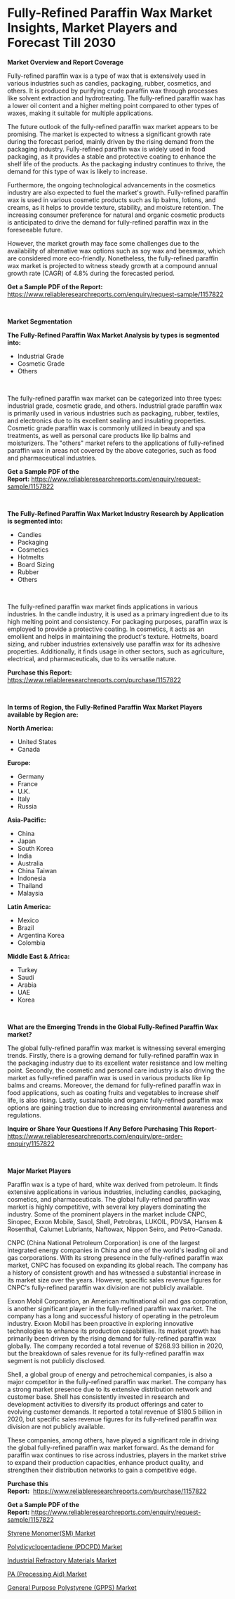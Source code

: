 <p><h1>Fully-Refined Paraffin Wax Market Insights, Market Players and Forecast Till 2030</h1></p><p><strong>Market Overview and Report Coverage</strong></p>
<p><p>Fully-refined paraffin wax is a type of wax that is extensively used in various industries such as candles, packaging, rubber, cosmetics, and others. It is produced by purifying crude paraffin wax through processes like solvent extraction and hydrotreating. The fully-refined paraffin wax has a lower oil content and a higher melting point compared to other types of waxes, making it suitable for multiple applications.</p><p>The future outlook of the fully-refined paraffin wax market appears to be promising. The market is expected to witness a significant growth rate during the forecast period, mainly driven by the rising demand from the packaging industry. Fully-refined paraffin wax is widely used in food packaging, as it provides a stable and protective coating to enhance the shelf life of the products. As the packaging industry continues to thrive, the demand for this type of wax is likely to increase.</p><p>Furthermore, the ongoing technological advancements in the cosmetics industry are also expected to fuel the market's growth. Fully-refined paraffin wax is used in various cosmetic products such as lip balms, lotions, and creams, as it helps to provide texture, stability, and moisture retention. The increasing consumer preference for natural and organic cosmetic products is anticipated to drive the demand for fully-refined paraffin wax in the foreseeable future.</p><p>However, the market growth may face some challenges due to the availability of alternative wax options such as soy wax and beeswax, which are considered more eco-friendly. Nonetheless, the fully-refined paraffin wax market is projected to witness steady growth at a compound annual growth rate (CAGR) of 4.8% during the forecasted period.</p></p>
<p><strong>Get a Sample PDF of the Report:</strong> <a href="https://www.reliableresearchreports.com/enquiry/request-sample/1157822">https://www.reliableresearchreports.com/enquiry/request-sample/1157822</a></p>
<p>&nbsp;</p>
<p><strong>Market Segmentation</strong></p>
<p><strong>The Fully-Refined Paraffin Wax Market Analysis by types is segmented into:</strong></p>
<p><ul><li>Industrial Grade</li><li>Cosmetic Grade</li><li>Others</li></ul></p>
<p>&nbsp;</p>
<p><p>The fully-refined paraffin wax market can be categorized into three types: industrial grade, cosmetic grade, and others. Industrial grade paraffin wax is primarily used in various industries such as packaging, rubber, textiles, and electronics due to its excellent sealing and insulating properties. Cosmetic grade paraffin wax is commonly utilized in beauty and spa treatments, as well as personal care products like lip balms and moisturizers. The "others" market refers to the applications of fully-refined paraffin wax in areas not covered by the above categories, such as food and pharmaceutical industries.</p></p>
<p><strong>Get a Sample PDF of the Report:</strong>&nbsp;<a href="https://www.reliableresearchreports.com/enquiry/request-sample/1157822">https://www.reliableresearchreports.com/enquiry/request-sample/1157822</a></p>
<p>&nbsp;</p>
<p><strong>The Fully-Refined Paraffin Wax Market Industry Research by Application is segmented into:</strong></p>
<p><ul><li>Candles</li><li>Packaging</li><li>Cosmetics</li><li>Hotmelts</li><li>Board Sizing</li><li>Rubber</li><li>Others</li></ul></p>
<p>&nbsp;</p>
<p><p>The fully-refined paraffin wax market finds applications in various industries. In the candle industry, it is used as a primary ingredient due to its high melting point and consistency. For packaging purposes, paraffin wax is employed to provide a protective coating. In cosmetics, it acts as an emollient and helps in maintaining the product's texture. Hotmelts, board sizing, and rubber industries extensively use paraffin wax for its adhesive properties. Additionally, it finds usage in other sectors, such as agriculture, electrical, and pharmaceuticals, due to its versatile nature.</p></p>
<p><strong>Purchase this Report:</strong>&nbsp; <a href="https://www.reliableresearchreports.com/purchase/1157822">https://www.reliableresearchreports.com/purchase/1157822</a></p>
<p>&nbsp;</p>
<p><strong>In terms of Region, the Fully-Refined Paraffin Wax Market Players available by Region are:</strong></p>
<p>
    <p> <strong> North America: </strong>
        <ul>
            <li>United States</li>
            <li>Canada</li>
        </ul>
        </p> 
    <p> <strong> Europe: </strong>
        <ul>
            <li>Germany</li>
            <li>France</li>
            <li>U.K.</li>
            <li>Italy</li>
            <li>Russia</li>
        </ul>
        </p> 
    <p> <strong> Asia-Pacific: </strong>
        <ul>
            <li>China</li>
            <li>Japan</li>
            <li>South Korea</li>
            <li>India</li>
            <li>Australia</li>
            <li>China Taiwan</li>
            <li>Indonesia</li>
            <li>Thailand</li>
            <li>Malaysia</li>
        </ul>
        </p> 
    <p> <strong> Latin America: </strong>
        <ul>
            <li>Mexico</li>
            <li>Brazil</li>
            <li>Argentina Korea</li>
            <li>Colombia</li>
        </ul>
        </p> 
    <p> <strong> Middle East & Africa: </strong>
        <ul>
            <li>Turkey</li>
            <li>Saudi</li>
            <li>Arabia</li>
            <li>UAE</li>
            <li>Korea</li>
        </ul>
    </p>
    </p>
<p>&nbsp;</p>
<p><strong>What are the Emerging Trends in the Global Fully-Refined Paraffin Wax market?</strong></p>
<p><p>The global fully-refined paraffin wax market is witnessing several emerging trends. Firstly, there is a growing demand for fully-refined paraffin wax in the packaging industry due to its excellent water resistance and low melting point. Secondly, the cosmetic and personal care industry is also driving the market as fully-refined paraffin wax is used in various products like lip balms and creams. Moreover, the demand for fully-refined paraffin wax in food applications, such as coating fruits and vegetables to increase shelf life, is also rising. Lastly, sustainable and organic fully-refined paraffin wax options are gaining traction due to increasing environmental awareness and regulations.</p></p>
<p><strong>Inquire or Share Your Questions If Any Before Purchasing This Report</strong>- <a href="https://www.reliableresearchreports.com/enquiry/pre-order-enquiry/1157822">https://www.reliableresearchreports.com/enquiry/pre-order-enquiry/1157822</a></p>
<p>&nbsp;</p>
<p><strong>Major Market Players</strong></p>
<p><p>Paraffin wax is a type of hard, white wax derived from petroleum. It finds extensive applications in various industries, including candles, packaging, cosmetics, and pharmaceuticals. The global fully-refined paraffin wax market is highly competitive, with several key players dominating the industry. Some of the prominent players in the market include CNPC, Sinopec, Exxon Mobile, Sasol, Shell, Petrobras, LUKOIL, PDVSA, Hansen & Rosenthal, Calumet Lubriants, Naftowax, Nippon Seiro, and Petro-Canada.</p><p>CNPC (China National Petroleum Corporation) is one of the largest integrated energy companies in China and one of the world's leading oil and gas corporations. With its strong presence in the fully-refined paraffin wax market, CNPC has focused on expanding its global reach. The company has a history of consistent growth and has witnessed a substantial increase in its market size over the years. However, specific sales revenue figures for CNPC's fully-refined paraffin wax division are not publicly available.</p><p>Exxon Mobil Corporation, an American multinational oil and gas corporation, is another significant player in the fully-refined paraffin wax market. The company has a long and successful history of operating in the petroleum industry. Exxon Mobil has been proactive in exploring innovative technologies to enhance its production capabilities. Its market growth has primarily been driven by the rising demand for fully-refined paraffin wax globally. The company recorded a total revenue of $268.93 billion in 2020, but the breakdown of sales revenue for its fully-refined paraffin wax segment is not publicly disclosed.</p><p>Shell, a global group of energy and petrochemical companies, is also a major competitor in the fully-refined paraffin wax market. The company has a strong market presence due to its extensive distribution network and customer base. Shell has consistently invested in research and development activities to diversify its product offerings and cater to evolving customer demands. It reported a total revenue of $180.5 billion in 2020, but specific sales revenue figures for its fully-refined paraffin wax division are not publicly available.</p><p>These companies, among others, have played a significant role in driving the global fully-refined paraffin wax market forward. As the demand for paraffin wax continues to rise across industries, players in the market strive to expand their production capacities, enhance product quality, and strengthen their distribution networks to gain a competitive edge.</p></p>
<p><strong>Purchase this Report:</strong>&nbsp;&nbsp;<a href="https://www.reliableresearchreports.com/purchase/1157822">https://www.reliableresearchreports.com/purchase/1157822</a></p>
<p></p>
<p><strong>Get a Sample PDF of the Report:</strong>&nbsp;<a href="https://www.reliableresearchreports.com/enquiry/request-sample/1157822">https://www.reliableresearchreports.com/enquiry/request-sample/1157822</a></p>
<p><p><a href="https://github.com/ruslanpoljakovrd177/Market-Research-Report-List-1/blob/main/styrene-monomersm-market.md">Styrene Monomer(SM) Market</a></p><p><a href="https://github.com/gdfhhhj/Market-Research-Report-List-2/blob/main/polydicyclopentadiene-pdcpd-market.md">Polydicyclopentadiene (PDCPD) Market</a></p><p><a href="https://github.com/gulaimolin/Market-Research-Report-List-1/blob/main/industrial-refractory-materials-market.md">Industrial Refractory Materials Market</a></p><p><a href="https://github.com/luckyshygirl/Market-Research-Report-List-2/blob/main/pa-processing-aid-market.md">PA (Processing Aid) Market</a></p><p><a href="https://github.com/grishafomin4852/Market-Research-Report-List-1/blob/main/general-purpose-polystyrene-gpps-market.md">General Purpose Polystyrene (GPPS) Market</a></p></p>